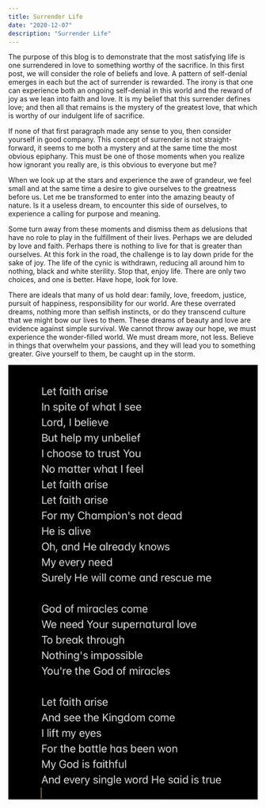 ```yaml
---
title: Surrender Life
date: "2020-12-07"
description: "Surrender Life"
---
```


The purpose of this blog is to demonstrate that the most satisfying life is one surrendered in love to something worthy of the sacrifice.  In this first post, we will consider the role of beliefs and love.  A pattern of self-denial emerges in each but the act of surrender is rewarded.  The irony is that one can experience both an ongoing self-denial in this world and the reward of joy as we lean into faith and love.  It is my belief that this surrender defines love; and then all that remains is the mystery of the greatest love, that which is worthy of our indulgent life of sacrifice.

If none of that first paragraph made any sense to you, then consider yourself in good company.  This concept of surrender is not straight-forward, it seems to me both a mystery and at the same time the most obvious epiphany.  This must be one of those moments when you realize how ignorant you really are, is this obvious to everyone but me?

When we look up at the stars and experience the awe of grandeur, we feel small and at the same time a desire to give ourselves to the greatness before us.  Let me be transformed to enter into the amazing beauty of nature.  Is it a useless dream, to encounter this side of ourselves, to experience a calling for purpose and meaning.

Some turn away from these moments and dismiss them as delusions that have no role to play in the fulfillment of their lives.  Perhaps we are deluded by love and faith.  Perhaps there is nothing to live for that is greater than ourselves.  At this fork in the road, the challenge is to lay down pride for the sake of joy.  The life of the cynic is withdrawn, reducing all around him to nothing, black and white sterility.  Stop that, enjoy life.  There are only two choices, and one is better.  Have hope, look for love.

There are ideals that many of us hold dear: family, love, freedom, justice, pursuit of happiness, responsibility for our world.  Are these overrated dreams, nothing more than selfish instincts, or do they transcend culture that we might bow our lives to them.  These dreams of beauty and love are evidence against simple survival.  We cannot throw away our hope, we must experience the wonder-filled world.  We must dream more, not less.  Believe in things that overwhelm your passions, and they will lead you to something greater.  Give yourself to them, be caught up in the storm.

![Photo for funzy](./photo.jpeg)


